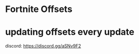 Fortnite Offsets
====================
updating offsets every update
====================
discord: https://discord.gg/aSNv9F2
